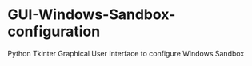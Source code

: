# GUI-Windows-Sandbox-configuration
Python Tkinter Graphical User Interface to configure Windows Sandbox 
